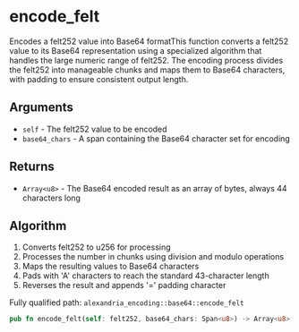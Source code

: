 # encode_felt

Encodes a felt252 value into Base64 formatThis function converts a felt252 value to its Base64 representation using a specialized algorithm that handles the large numeric range of felt252. The encoding process divides the felt252 into manageable chunks and maps them to Base64 characters, with padding to ensure consistent output length.

## Arguments

- `self` - The felt252 value to be encoded
- `base64_chars` - A span containing the Base64 character set for encoding

## Returns

- `Array<u8>` - The Base64 encoded result as an array of bytes, always 44 characters long

## Algorithm

1. Converts felt252 to u256 for processing
2. Processes the number in chunks using division and modulo operations
3. Maps the resulting values to Base64 characters
4. Pads with 'A' characters to reach the standard 43-character length
5. Reverses the result and appends '=' padding character

Fully qualified path: `alexandria_encoding::base64::encode_felt`

```rust
pub fn encode_felt(self: felt252, base64_chars: Span<u8>) -> Array<u8>
```
